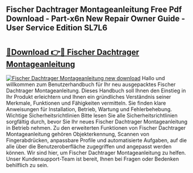 ## Fischer Dachtrager Montageanleitung Free Pdf Download - Part-x6n New Repair Owner Guide - User Service Edition SL7L6

# <h2><a href="http://df7ws0.blite.top/?on=Fischer+Dachtrager+Montageanleitung">🔗Download 👉🔴 Fischer Dachtrager Montageanleitung</a></h2>

[![Fischer Dachtrager Montageanleitung new download](https://i.imgur.com/lujVjoI.png)](http://df7ws0.blite.top/?on=Fischer+Dachtrager+Montageanleitung)
Hallo und willkommen zum Benutzerhandbuch für Ihr neu ausgepacktes Fischer Dachtrager Montageanleitung. Dieses Handbuch soll Ihnen den Einstieg in Ihr Produkt erleichtern und Ihnen ein gründliches Verständnis seiner Merkmale, Funktionen und Fähigkeiten vermitteln. Sie finden klare Anweisungen für Installation, Betrieb, Wartung und Fehlerbehebung. Wichtige Sicherheitsrichtlinien Bitte lesen Sie alle Sicherheitsrichtlinien sorgfältig durch, bevor Sie Ihr neues Fischer Dachtrager Montageanleitung in Betrieb nehmen. Zu den erweiterten Funktionen von Fischer Dachtrager Montageanleitung gehören Objekterkennung, Scannen von Fingerabdrücken, anpassbare Profile und automatisierte Aufgaben, auf die alle über die Benutzeroberfläche zugegriffen und angepasst werden können. Wir sind hier, um Fischer Dachtrager Montageanleitung zu helfen. Unser Kundensupport-Team ist bereit, Ihnen bei Fragen oder Bedenken behilflich zu sein.
